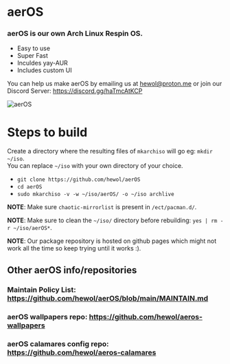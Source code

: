 # aerOS
### aerOS is our own Arch Linux Respin OS.
* Easy to use
* Super Fast
* Inculdes yay-AUR 
* Includes custom UI

You can help us make aerOS by emailing us at hewol@proton.me or join our Discord Server: https://discord.gg/haTmcAtKCP

![aerOS](https://hewol.github.io/assets/img/aeros-pic.png)

# Steps to build

Create a directory where the resulting files of `mkarchiso` will go eg: `mkdir ~/iso`.<br>
You can replace `~/iso` with your own directory of your choice.

- `git clone https://github.com/hewol/aerOS`
- `cd aerOS`
- `sudo mkarchiso -v -w ~/iso/aerOS/ -o ~/iso archlive`

**NOTE**: Make sure `chaotic-mirrorlist` is present in `/ect/pacman.d/`.

**NOTE**: Make sure to clean the `~/iso/` directory before rebuilding: `yes | rm -r ~/iso/aerOS*`.

**NOTE**: Our package repository is hosted on github pages which might not work all the time
so keep trying until it works :).

## Other aerOS info/repositories

### Maintain Policy List: https://github.com/hewol/aerOS/blob/main/MAINTAIN.md
### aerOS wallpapers repo: https://github.com/hewol/aeros-wallpapers
### aerOS calamares config repo: https://github.com/hewol/aeros-calamares

